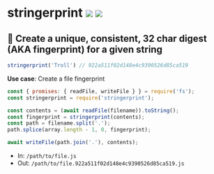 # stringerprint [![](https://img.shields.io/npm/v/stringerprint.svg)](https://www.npmjs.com/package/stringerprint) [![](https://img.shields.io/badge/source--000000.svg?logo=github&style=social)](https://github.com/omrilotan/mono/tree/master/packages/stringerprint)

## 🧬 Create a unique, consistent, 32 char digest (AKA fingerprint) for a given string

```js
stringerprint('Troll') // 922a511f02d148e4c9390526d85ca519
```

**Use case**: Create a file fingerprint
```js
const { promises: { readFile, writeFile } } = require('fs');
const stringerprint = require('stringerprint');

const contents = (await readFile(filename)).toString();
const fingerprint = stringerprint(contents);
const path = filename.split('.');
path.splice(array.length - 1, 0, fingerprint);

await writeFile(path.join('.'), contents);

```
- In: `/path/to/file.js`
- Out: `/path/to/file.922a511f02d148e4c9390526d85ca519.js`
